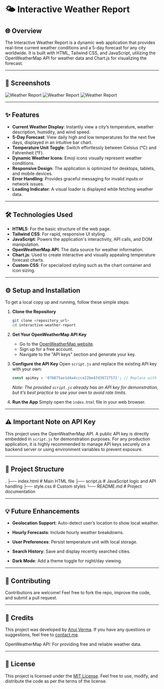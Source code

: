 # 🌤️ Interactive Weather Report

## 🌐 Overview

The Interactive Weather Report is a dynamic web application that provides real-time current weather conditions and a 5-day forecast for any city worldwide. It is built with HTML, Tailwind CSS, and JavaScript, utilizing the OpenWeatherMap API for weather data and Chart.js for visualizing the forecast.

---

## 📸 Screenshots

![Weather Report](https://i.postimg.cc/J0CTsKWW/Weather-Report-1.png)
![Weather Report](https://i.postimg.cc/Hxg55Nj3/Weather-Report-2.png)
![Weather Report](https://i.postimg.cc/CMJDBm0H/Weather-Report-3.png)

---

## ✨ Features

* **Current Weather Display**: Instantly view a city’s temperature, weather description, humidity, and wind speed.
* **5-Day Forecast**: View daily high and low temperatures for the next five days, displayed in an intuitive bar chart.
* **Temperature Unit Toggle**: Switch effortlessly between Celsius (°C) and Fahrenheit (°F).
* **Dynamic Weather Icons**: Emoji icons visually represent weather conditions.
* **Responsive Design**: The application is optimized for desktops, tablets, and mobile devices.
* **Error Handling**: Provides graceful messaging for invalid inputs or network issues.
* **Loading Indicator**: A visual loader is displayed while fetching weather data.

---

## 🛠️ Technologies Used

* **HTML5**: For the basic structure of the web page.
* **Tailwind CSS**: For rapid, responsive UI styling.
* **JavaScript**: Powers the application's interactivity, API calls, and DOM manipulation.
* **OpenWeatherMap API**: The data source for weather information.
* **Chart.js**: Used to create interactive and visually appealing temperature forecast charts.
* **Custom CSS**: For specialized styling such as the chart container and icon sizing.

---

## ⚙️ Setup and Installation

To get a local copy up and running, follow these simple steps:

1.  **Clone the Repository**
    ```bash
    git clone <repository_url>
    cd interactive-weather-report
    ```

2.  **Get Your OpenWeatherMap API Key**
    * Go to the [OpenWeatherMap website](https://openweathermap.org/).
    * Sign up for a free account.
    * Navigate to the "API keys" section and generate your key.
    
3.  **Configure the API Key**
    Open `script.js` and replace the existing API key with your own:
    ```javascript
    const apiKey = '076875ae1d4a4ccce22be47d39727571'; // Replace with your actual API key
    ```
    *Note: The provided `script.js` already has an API key for demonstration, but it’s best practice to use your own to avoid rate limits*.

4.  **Run the App**
    Simply open the `index.html` file in your web browser.

---

## ⚠️ Important Note on API Key

This project uses the OpenWeatherMap API. A public API key is directly embedded in `script.js` for demonstration purposes. For any production application, it is highly recommended to manage API keys securely on a backend server or using environment variables to prevent exposure.

---

## 📁 Project Structure

.
├── index.html          # Main HTML file
├── script.js           # JavaScript logic and API handling
├── style.css           # Custom styles
└── README.md           # Project documentation


---

## 💡 Future Enhancements

* **Geolocation Support**: Auto-detect user’s location to show local weather.

* **Hourly Forecasts**: Include hourly weather breakdowns.

* **User Preferences**: Persist temperature unit with local storage.

* **Search History**: Save and display recently searched cities.

* **Dark Mode**: Add a theme toggle for night/day viewing.


---

## 🤝 Contributing

Contributions are welcome! Feel free to fork the repo, improve the code, and submit a pull request.

---

## 🙏 Credits

This project was developed by [Anuj Verma](https://github.com/anujverma1103 "GitHub Profile"). If you have any questions or suggestions, feel free to [contact me](https://linkedIn.com/anujverma1103 "LinkedIn Profile").

OpenWeatherMap API: For providing free and reliable weather data.

---

## 📄 License

This project is licensed under the [MIT License](LICENSE). Feel free to use, modify, and distribute the code as per the terms of the license.
